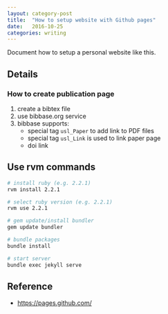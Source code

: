 ```yaml
---
layout: category-post
title:  "How to setup website with Github pages"
date:   2016-10-25
categories: writing
---
```


Document how to setup a personal website like this. 

## Details

### How to create publication page
1. create a bibtex file 
2. use bibbase.org service
3. bibbase supports: 
   * special tag ```usl_Paper``` to add link to PDF files
   * special tag ```usl_Link``` is used to link paper page
   * doi link

## Use rvm commands
```sh
# install ruby (e.g. 2.2.1)
rvm install 2.2.1 

# select ruby version (e.g. 2.2.1)
rvm use 2.2.1

# gem update/install bundler
gem update bundler

# bundle packages
bundle install

# start server
bundle exec jekyll serve
```

## Reference
* https://pages.github.com/
